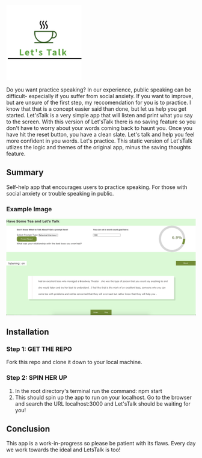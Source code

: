 ![](public/logo.png)

Do you want practice speaking? In our experience, public speaking can be difficult- especially if you suffer from social anxiety. If you want to improve, but are unsure of the first step, my reccomendation for you is to practice. I know that that is a concept easier said than done, but let us help you get started. Let'sTalk is a very simple app that will listen and print what you say to the screen. With this version of Let'sTalk there is no saving feature so you don't have to worry about your words coming back to haunt you. Once you have hit the reset button, you have a clean slate. Let's talk and help you feel more confident in you words. Let's practice.
This static version of Let'sTalk utlizes the logic and themes of the original app, minus the saving thoughts feature.

## Summary

Self-help app that encourages users to practice speaking. For those with social anxiety or trouble speaking in public.

### Example Image
![](example.png)

## Installation

### Step 1: GET THE REPO
  Fork this repo and clone it down to your local machine.
### Step 2: SPIN HER UP
  1. In the root directory's terminal run the command: npm start
  2. This should spin up the app to run on your localhost. Go to the browser and search the URL localhost:3000 and Let'sTalk should be waiting for you!

## Conclusion
  This app is a work-in-progress so please be patient with its flaws. Every day we work towards the ideal and LetsTalk is too!